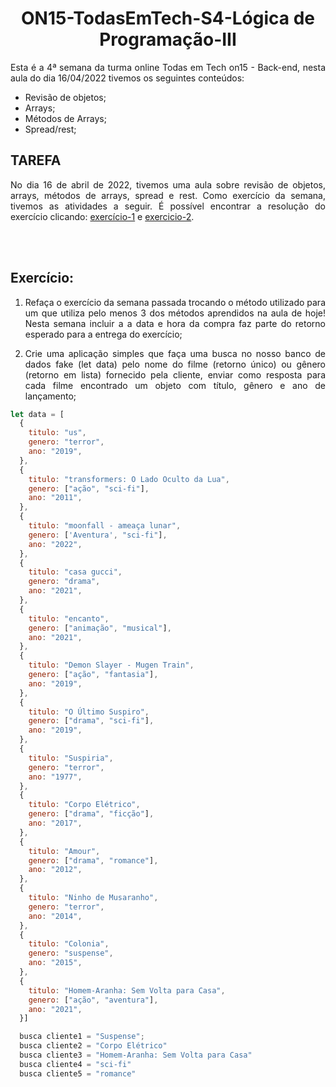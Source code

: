 # <div align = "center" > ON15-TodasEmTech-S4-Lógica de Programação-III </div>

<div align = "justify">
Esta é a 4ª semana da turma online Todas em Tech on15 - Back-end, nesta aula do dia 16/04/2022 tivemos os seguintes conteúdos:
</div>

- Revisão de objetos;
- Arrays;
- Métodos de Arrays;
- Spread/rest;

## TAREFA

<div align = "justify">

No dia 16 de abril de 2022, tivemos uma aula  sobre revisão de objetos, arrays, métodos de arrays, spread e rest. Como exercício da semana, tivemos as atividades a seguir.
É  possível encontrar a resolução do exercício clicando: [exercício-1](https://github.com/BrunaCelestino/ON15-TET-S4-LP-III/tree/BrunaCelestino/desafio%20-%20Bruna%20Celestino/desafio-5.1) e [exercicio-2](https://github.com/BrunaCelestino/ON15-TET-S4-LP-III/tree/BrunaCelestino/desafio%20-%20Bruna%20Celestino/desafio-5.2).

<br>

</div>
<br>

<div align = "justify">

## Exercício: 

 1. Refaça o exercício da semana passada trocando o método utilizado para um que utiliza pelo menos 3 dos métodos aprendidos na aula de hoje! Nesta semana incluir a a data e hora da compra faz parte do retorno esperado para a entrega do exercício;

2. Crie uma aplicação simples que faça uma busca no nosso banco de dados fake (let data) pelo nome do filme (retorno único) ou gênero (retorno em lista) fornecido pela cliente, enviar como resposta para cada filme encontrado um objeto com título, gênero e ano de lançamento;

```js 
let data = [
  {
    titulo: "us",
    genero: "terror",
    ano: "2019", 
  },
  {
    titulo: "transformers: O Lado Oculto da Lua",
    genero: ["ação", "sci-fi"],
    ano: "2011", 
  },
  {
    titulo: "moonfall - ameaça lunar",
    genero: ['Aventura', "sci-fi"],
    ano: "2022", 
  },
  {
    titulo: "casa gucci",
    genero: "drama",
    ano: "2021", 
  },
  {
    titulo: "encanto",
    genero: ["animação", "musical"],
    ano: "2021", 
  },
  {
    titulo: "Demon Slayer - Mugen Train",
    genero: ["ação", "fantasia"],
    ano: "2019", 
  },
  {
    titulo: "O Último Suspiro",
    genero: ["drama", "sci-fi"],
    ano: "2019", 
  },
  {
    titulo: "Suspiria",
    genero: "terror",
    ano: "1977", 
  },
  {
    titulo: "Corpo Elétrico",
    genero: ["drama", "ficção"],
    ano: "2017", 
  },
  {
    titulo: "Amour",
    genero: ["drama", "romance"],
    ano: "2012", 
  },
  {
    titulo: "Ninho de Musaranho",
    genero: "terror",
    ano: "2014", 
  },
  {
    titulo: "Colonia",
    genero: "suspense",
    ano: "2015", 
  },
  {
    titulo: "Homem-Aranha: Sem Volta para Casa",
    genero: ["ação", "aventura"],
    ano: "2021", 
  }]

  busca cliente1 = "Suspense";
  busca cliente2 = "Corpo Elétrico"
  busca cliente3 = "Homem-Aranha: Sem Volta para Casa"
  busca cliente4 = "sci-fi" 
  busca cliente5 = "romance"

```